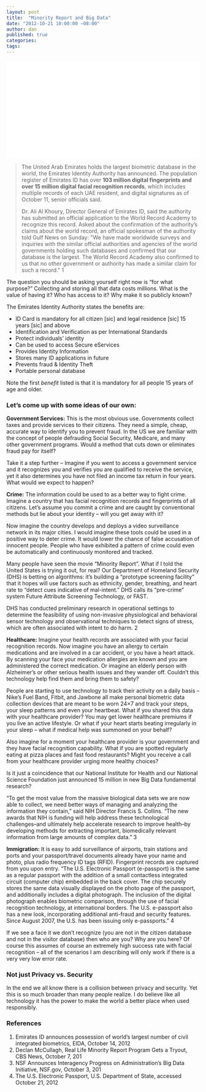 ```yaml
---
layout: post
title:  "Minority Report and Big Data"
date: "2012-10-21 10:00:00 −08:00"
author: dan
published: true
categories:
tags:
---
```


<img class="lazy img-rounded img-responsive" src="data:image/gif;base64,R0lGODlhAQABAIABAP///wAAACwAAAAAAQABAAACAkQBADs=" alt="Minority Report" data-original="https://dl.dropboxusercontent.com/u/300203/blog-images/minorityreport.jpg" width="750" height="255">

> The United Arab Emirates holds the largest biometric database in 
> the world, the Emirates Identity Authority has announced. The 
> population register of Emirates ID has over **103 million digital 
> fingerprints and over 15 million digital facial recognition 
> records**, which includes multiple records of each UAE resident, 
> and digital signatures as of October 11, senior officials said. 
> 
> Dr. Ali Al Khoury, Director General of Emirates ID, said the 
> authority has submitted an official application to the World 
> Record Academy to recognize this record. Asked about the 
> confirmation of the authority’s claims about the world record, an 
> official spokesman of the authority told Gulf News on Sunday: "We 
> have made worldwide surveys and inquiries with the similar 
> official authorities and agencies of the world governments holding 
> such databases and confirmed that our database is the largest. The 
> World Record Academy also confirmed to us that no other government 
> or authority has made a similar claim for such a record." 1 
<!-- more -->

The question you should be asking yourself right now is “for what purpose?” Collecting and storing all that data costs millions. What is the value of having it? Who has access to it? Why make it so publicly known?

The Emirates Identity Authority states the benefits are:

* ID Card is mandatory for all citizen [sic] and legal residence [sic] 15 years [sic] and above
* Identification and Verification as per International Standards
* Protect individuals’ identity
* Can be used to access Secure eServices
* Provides Identity Information
* Stores many ID applications in future
* Prevents fraud & Identity Theft
* Portable personal database

Note the first _benefit_ listed is that it is mandatory for all people 15 years of age and older.

### Let’s come up with some ideas of our own:

**Government Services:** This is the most obvious use. Governments collect taxes and provide services to their citizens. They need a simple, cheap, accurate way to identify you to prevent fraud. In the US we are familiar with the concept of people defrauding Social Security, Medicare, and many other government programs. Would a method that cuts down or eliminates fraud pay for itself?

Take it a step further – Imagine if you went to access a government service and it recognizes you and verifies you are qualified to receive the service, yet it also determines you have not filed an income tax return in four years. What would we expect to happen?

**Crime:** The information could be used to as a better way to fight crime. Imagine a country that has facial recognition records and fingerprints of all citizens. Let’s assume you commit a crime and are caught by conventional methods but lie about your identity – will you get away with it?

Now imagine the country develops and deploys a video surveillance network in its major cities. I would imagine these tools could be used in a positive way to deter crime. It would lower the chance of false accusation of innocent people. People who have exhibited a pattern of crime could even be automatically and continuously monitored and tracked.

Many people have seen the movie “Minority Report”. What if I told the United States is trying it out, for real? Our Department of Homeland Security (DHS) is betting on algorithms: it’s building a “prototype screening facility” that it hopes will use factors such as ethnicity, gender, breathing, and heart rate to “detect cues indicative of mal-intent.” DHS calls its “pre-crime” system Future Attribute Screening Technology, or FAST.

DHS has conducted preliminary research in operational settings to determine the feasibility of using non-invasive physiological and behavioral sensor technology and observational techniques to detect signs of stress, which are often associated with intent to do harm. 2

**Healthcare:** Imagine your health records are associated with your facial recognition records. Now imagine you have an allergy to certain medications and are involved in a car accident, or you have a heart attack. By scanning your face your medication allergies are known and you are administered the correct medication. Or imagine an elderly person with Alzheimer’s or other serious health issues and they wander off. Couldn’t this technology help find them and bring them to safety?

People are starting to use technology to track their activity on a daily basis – Nike’s Fuel Band, Fitbit, and Jawbone all make personal biometric data collection devices that are meant to be worn 24×7 and track your steps, your sleep patterns and even your heartbeat. What if you shared this data with your healthcare provider? You may get lower healthcare premiums if you live an active lifestyle. Or what if your heart starts beating irregularly in your sleep – what if medical help was summoned on your behalf?

Also imagine for a moment your healthcare provider is your government and they have facial recognition capability. What if you are spotted regularly eating at pizza places and fast food restaurants? Might you receive a call from your healthcare provider urging more healthy choices?

Is it just a coincidence that our National Institute for Health and our National Science Foundation just announced 15 million in new Big Data fundamental research?

“To get the most value from the massive biological data sets we are now able to collect, we need better ways of managing and analyzing the information they contain,” said NIH Director Francis S. Collins. “The new awards that NIH is funding will help address these technological challenges–and ultimately help accelerate research to improve health–by developing methods for extracting important, biomedically relevant information from large amounts of complex data.” 3

**Immigration:** It is easy to add surveillance of airports, train stations and ports and your passport/travel documents already have your name and photo, plus radio frequency ID tags (RFID). Fingerprint records are captured from you upon entry.
“The U.S. Electronic Passport (e-passport) is the same as a regular passport with the addition of a small contactless integrated circuit (computer chip) embedded in the back cover. The chip securely stores the same data visually displayed on the photo page of the passport, and additionally includes a digital photograph. The inclusion of the digital photograph enables biometric comparison, through the use of facial recognition technology, at international borders. The U.S. e-passport also has a new look, incorporating additional anti-fraud and security features. Since August 2007, the U.S. has been issuing only e-passports.” 4

If we see a face it we don’t recognize (you are not in the citizen database and not in the visitor database) then who are you? Why are you here? Of course this assumes of course an extremely high success rate with facial recognition – all of the scenarios I am describing will only work if there is a very very low error rate.

### Not just Privacy vs. Security

In the end we all know there is a collision between privacy and security. Yet this is so much broader than many people realize. I do believe like all technology it has the power to make the world a better place when used responsibly.

### References
1.  Emirates ID announces possession of world’s largest number of civil integrated biometrics, EIDA, October 14, 2012
2.  Declan McCullagh, Real Life Minority Report Program Gets a Tryout, CBS News, October 7, 201
3.  NSF Announces Interagency Progress on Administration’s Big Data Initiative, NSF.gov, October 3, 201
4.  The U.S. Electronic Passport, U.S. Department of State, accessed October 21, 2012
